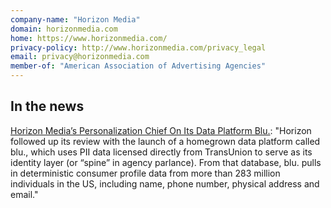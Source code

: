 ```yaml
---
company-name: "Horizon Media"
domain: horizonmedia.com
home: https://www.horizonmedia.com/
privacy-policy: http://www.horizonmedia.com/privacy_legal
email: privacy@horizonmedia.com
member-of: "American Association of Advertising Agencies"
---
```


## In the news

[Horizon Media’s Personalization Chief On Its Data Platform Blu.](https://www.adexchanger.com/agencies/horizon-medias-personalization-chief-on-why-the-agency-is-swearing-off-third-party-data/): "Horizon followed up its review with the launch of a homegrown data platform called blu., which uses PII data licensed directly from TransUnion to serve as its identity layer (or “spine” in agency parlance). From that database, blu. pulls in deterministic consumer profile data from more than 283 million individuals in the US, including name, phone number, physical address and email."

